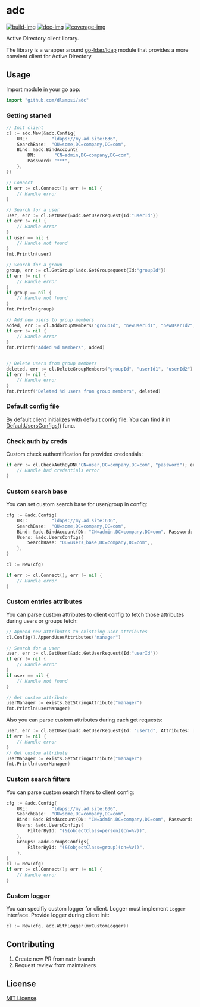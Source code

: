 # adc

[![build-img]][build-url]
[![doc-img]][doc-url]
[![coverage-img]][coverage-url]

Active Directory client library.

The library is a wrapper around  [go-ldap/ldap](github.com/go-ldap/ldap) module that provides a more convient client for Active Directory.

## Usage

Import module in your go app:

```go
import "github.com/dlampsi/adc"
```

### Getting started

```go
// Init client
cl := adc.New(&adc.Config{
    URL:         "ldaps://my.ad.site:636",
    SearchBase:  "OU=some,DC=company,DC=com",
    Bind: &adc.BindAccount{
        DN:       "CN=admin,DC=company,DC=com",
        Password: "***",
    },
})

// Connect
if err := cl.Connect(); err != nil {
    // Handle error
}

// Search for a user
user, err := cl.GetUser(&adc.GetUserRequest{Id:"userId"})
if err != nil {
    // Handle error
}
if user == nil {
    // Handle not found
}
fmt.Println(user)

// Search for a group
group, err := cl.GetGroup(&adc.GetGroupequest{Id:"groupId"})
if err != nil {
    // Handle error
}
if group == nil {
    // Handle not found
}
fmt.Println(group)

// Add new users to group members
added, err := cl.AddGroupMembers("groupId", "newUserId1", "newUserId2", "newUserId3")
if err != nil {
    // Handle error
}
fmt.Printf("Added %d members", added)


// Delete users from group members
deleted, err := cl.DeleteGroupMembers("groupId", "userId1", "userId2")
if err != nil {
    // Handle error
}
fmt.Printf("Deleted %d users from group members", deleted)

```

### Default config file

By default client initializes with default config file. You can find it in [DefaultUsersConfigs()](config.go) func.

### Check auth by creds

Custom check authentification for provided credentials:

```go
if err := cl.CheckAuthByDN("CN=user,DC=company,DC=com", "password"); err != nil {
    // Handle bad credentials error
}
```

### Custom search base

You can set custom search base for user/group in config:

```go
cfg := &adc.Config{
    URL:         "ldaps://my.ad.site:636",
    SearchBase:  "OU=some,DC=company,DC=com",
    Bind: &adc.BindAccount{DN: "CN=admin,DC=company,DC=com", Password: "***"},
    Users: &adc.UsersConfigs{
        SearchBase: "OU=users_base,DC=company,DC=com",,
    },
}

cl := New(cfg)

if err := cl.Connect(); err != nil {
    // Handle error
}
```


### Custom entries attributes

You can parse custom attributes to client config to fetch those attributes during users or groups fetch:
```go
// Append new attributes to existsing user attributes
cl.Config().AppendUsesAttributes("manager")

// Search for a user
user, err := cl.GetUser(&adc.GetUserRequest{Id:"userId"})
if err != nil {
    // Handle error
}
if user == nil {
    // Handle not found
}

// Get custom attribute
userManager := exists.GetStringAttribute("manager")
fmt.Println(userManager)
```

Also you can parse custom attributes during each get requests:
```go
user, err := cl.GetUser(&adc.GetUserRequest{Id: "userId", Attributes: []string{"manager"}})
if err != nil {
    // Handle error
}
// Get custom attribute
userManager := exists.GetStringAttribute("manager")
fmt.Println(userManager)
```


### Custom search filters

You can parse custom search filters to client config:

```go
cfg := &adc.Config{
    URL:         "ldaps://my.ad.site:636",
    SearchBase:  "OU=some,DC=company,DC=com",
    Bind: &adc.BindAccount{DN: "CN=admin,DC=company,DC=com", Password: "***"},
    Users: &adc.UsersConfigs{
        FilterById: "(&(objectClass=person)(cn=%v))",
    },
    Groups: &adc.GroupsConfigs{
        FilterById: "(&(objectClass=group)(cn=%v))",
    },
}
cl := New(cfg)
if err := cl.Connect(); err != nil {
    // Handle error
}
```

### Custom logger

You can specifiy custom logger for client. Logger must implement `Logger` interface. Provide logger during client init:

```go
cl := New(cfg, adc.WithLogger(myCustomLogger))
```


## Contributing

1. Create new PR from `main` branch
2. Request review from maintainers

## License

[MIT License](LICENSE).


[build-img]: https://github.com/dlampsi/adc/workflows/build/badge.svg
[build-url]: https://github.com/dlampsi/adc/actions
[coverage-img]: https://codecov.io/gh/dlampsi/adc/branch/main/graph/badge.svg
[coverage-url]: https://codecov.io/gh/dlampsi/adc
[doc-img]: https://pkg.go.dev/badge/dlampsi/adc
[doc-url]: https://pkg.go.dev/github.com/dlampsi/adc